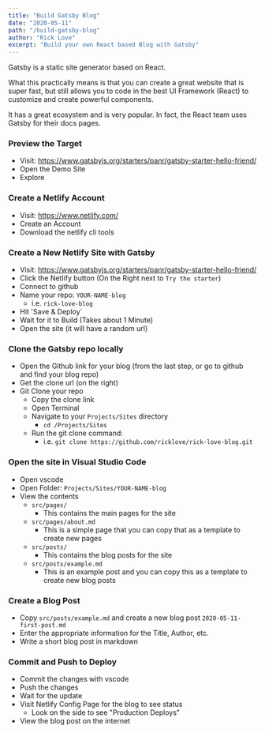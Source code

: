 ```yaml
---
title: "Build Gatsby Blog"
date: "2020-05-11"
path: "/build-gatsby-blog"
author: "Rick Love"
excerpt: "Build your own React based Blog with Gatsby"
---
```


Gatsby is a static site generator based on React.

What this practically means is that you can create a great website that is super fast, but still allows you to code in the best UI Framework (React) to customize and create powerful components.

It has a great ecosystem and is very popular. In fact, the React team uses Gatsby for their docs pages.

### Preview the Target

- Visit: https://www.gatsbyjs.org/starters/panr/gatsby-starter-hello-friend/
- Open the Demo Site
- Explore

### Create a Netlify Account

- Visit: https://www.netlify.com/
- Create an Account
- Download the netlify cli tools

### Create a New Netlify Site with Gatsby

- Visit: https://www.gatsbyjs.org/starters/panr/gatsby-starter-hello-friend/
- Click the Netlify button (On the Right next to `Try the starter`)
- Connect to github
- Name your repo: `YOUR-NAME-blog`
    - i.e. `rick-love-blog`
- Hit 'Save & Deploy`
- Wait for it to Build (Takes about 1 Minute)
- Open the site (it will have a random url)

### Clone the Gatsby repo locally

- Open the Github link for your blog (from the last step, or go to github and find your blog repo)
- Get the clone url (on the right)
- Git Clone your repo
    - Copy the clone link
    - Open Terminal 
    - Navigate to your `Projects/Sites` directory
        - `cd /Projects/Sites`
    - Run the git clone command:
        - i.e. `git clone https://github.com/ricklove/rick-love-blog.git`

### Open the site in Visual Studio Code

- Open vscode
- Open Folder: `Projects/Sites/YOUR-NAME-blog`
- View the contents
    - `src/pages/`
        - This contains the main pages for the site
    - `src/pages/about.md`
        - This is a simple page that you can copy that as a template to create new pages
    - `src/posts/`
        - This contains the blog posts for the site
    - `src/posts/example.md`
        - This is an example post and you can copy this as a template to create new blog posts

### Create a Blog Post

- Copy `src/posts/example.md` and create a new blog post `2020-05-11-first-post.md`
- Enter the appropriate information for the Title, Author, etc.
- Write a short blog post in markdown

### Commit and Push to Deploy

- Commit the changes with vscode
- Push the changes
- Wait for the update
- Visit Netlify Config Page for the blog to see status
    - Look on the side to see "Production Deploys"
- View the blog post on the internet

